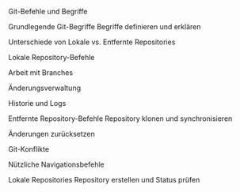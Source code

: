 Git-Befehle und Begriffe


Grundlegende Git-Begriffe
Begriffe definieren und erklären




Unterschiede von Lokale vs. Entfernte Repositories



Lokale Repository-Befehle



Arbeit mit Branches



Änderungsverwaltung



Historie und Logs



Entfernte Repository-Befehle
Repository klonen und synchronisieren




Änderungen zurücksetzen



Git-Konflikte



Nützliche Navigationsbefehle




Lokale Repositories
Repository erstellen und Status prüfen

